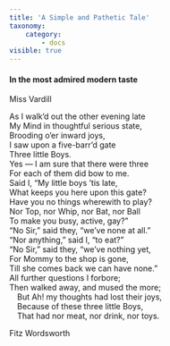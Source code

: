 ```yaml
---
title: 'A Simple and Pathetic Tale'
taxonomy:
    category:
        - docs
visible: true
---
```


#### In the most admired modern taste 

<div class="author">Miss Vardill</div>
  
As I walk’d out the other evening late  
My Mind in thoughtful serious state,  
Brooding o’er inward joys,  
I saw upon a five-barr’d gate  
Three little Boys.  
Yes — I am sure that there were three  
For each of them did bow to me.  
Said I, “My little boys ’tis late,  
What keeps you here upon this gate?  
Have you no things wherewith to play?  
Nor Top, nor Whip, nor Bat, nor Ball  
To make you busy, active, gay?”  
“No Sir,” said they, “we’ve none at all.”  
“Nor anything,” said I, “to eat?”  
“No Sir,” said they, “we’ve nothing yet,  
For Mommy to the shop is gone,  
Till she comes back we can have none.”  
All further questions I forbore;  
Then walked away, and mused the more;  
&emsp;But Ah! my thoughts had lost their joys,  
&emsp;Because of these three little Boys,  
&emsp;That had nor meat, nor drink, nor toys.  
  
Fitz Wordsworth